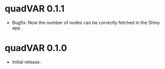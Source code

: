# quadVAR 0.1.1

* Bugfix: Now the number of nodes can be correctly fetched in the Shiny app.

# quadVAR 0.1.0

* Initial release.
